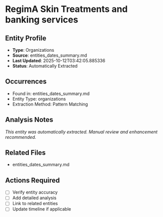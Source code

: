 # RegimA Skin Treatments and banking services

## Entity Profile
- **Type**: Organizations
- **Source**: entities_dates_summary.md
- **Last Updated**: 2025-10-12T03:42:05.885336
- **Status**: Automatically Extracted

## Occurrences
- Found in: entities_dates_summary.md
- Entity Type: organizations
- Extraction Method: Pattern Matching

## Analysis Notes
*This entity was automatically extracted. Manual review and enhancement recommended.*

## Related Files
- entities_dates_summary.md

## Actions Required
- [ ] Verify entity accuracy
- [ ] Add detailed analysis
- [ ] Link to related entities
- [ ] Update timeline if applicable
